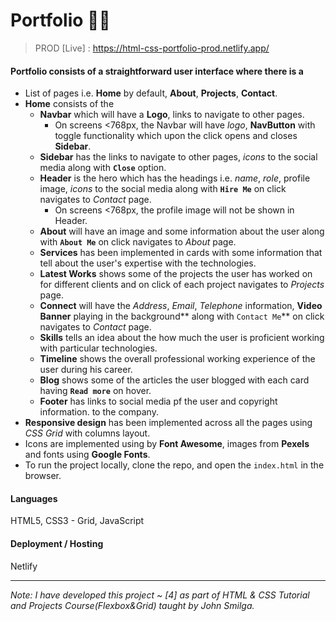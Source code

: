 # Portfolio 🧔🏻

> PROD [Live] : https://html-css-portfolio-prod.netlify.app/

#### Portfolio consists of a straightforward user interface where there is a
- List of pages i.e. **Home** by default, **About**, **Projects**, **Contact**. 
- **Home** consists of the   
  - **Navbar** which will have a **Logo**, links to navigate to other pages.
      - On screens <768px, the Navbar will have *logo*, **NavButton** with toggle functionality which upon the click opens and closes **Sidebar**.
  - **Sidebar** has the links to navigate to other pages, *icons* to the social media along with **`Close`** option.
  - **Header** is the hero which has the headings i.e. *name*, *role*, profile image, *icons* to the social media along with **`Hire Me`** on click navigates to            *Contact* page.
    - On screens <768px, the profile image will not be shown in Header.
  - **About** will have an image and some information about the user along with **`About Me`** on click navigates to *About* page.
  - **Services** has been implemented in cards with some information that tell about the user's expertise with the technologies.
  - **Latest Works** shows some of the projects the user has worked on for different clients and on click of each project navigates to *Projects* page.
  - **Connect** will have the *Address*, *Email*, *Telephone* information, **Video Banner** playing in the background** along with `Contact Me`** on click navigates to     *Contact* page.
  - **Skills** tells an idea about the how much the user is proficient working with particular technologies.
  - **Timeline** shows the overall professional working experience of the user during his career.
  - **Blog** shows some of the articles the user blogged with each card having **`Read more`** on hover.
  - **Footer** has links to social media pf the user and copyright information. 
     to the company. 
- **Responsive design** has been implemented across all the pages using *CSS Grid* with columns layout.
- Icons are implemented using by **Font Awesome**, images from **Pexels** and fonts using **Google Fonts**. 
- To run the project locally, clone the repo, and open the `index.html` in the browser. 

#### Languages

HTML5, CSS3 - Grid, JavaScript

#### Deployment / Hosting

Netlify

---

*Note: I have developed this project ~ [4] as part of HTML & CSS Tutorial and Projects Course(Flexbox&Grid) taught by John Smilga.*
